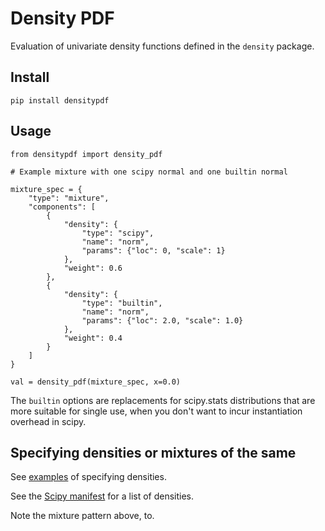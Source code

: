 
# Density PDF 
Evaluation of univariate density functions defined in the `density` package.


## Install

    pip install densitypdf 


## Usage 

    from densitypdf import density_pdf

    # Example mixture with one scipy normal and one builtin normal

    mixture_spec = {
        "type": "mixture",
        "components": [
            {
                "density": {
                    "type": "scipy",
                    "name": "norm",
                    "params": {"loc": 0, "scale": 1}
                },
                "weight": 0.6
            },
            {
                "density": {
                    "type": "builtin",
                    "name": "norm",
                    "params": {"loc": 2.0, "scale": 1.0}
                },
                "weight": 0.4
            }
        ]
    }

    val = density_pdf(mixture_spec, x=0.0)

The `builtin` options are replacements for scipy.stats distributions that are more suitable for single use, when you don't want to incur instantiation overhead in scipy. 

## Specifying densities or mixtures of the same

See [examples](https://github.com/microprediction/density/tree/main/examples) of specifying densities. 

See the [Scipy manifest](https://github.com/microprediction/density/blob/main/density/schemachecker/scipydensitymanifest.py) for a list of densities. 

Note the mixture pattern above, to. 